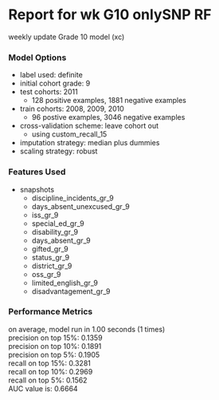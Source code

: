 # Report for wk G10 onlySNP RF
weekly update Grade 10 model (xc)

### Model Options
* label used: definite
* initial cohort grade: 9
* test cohorts: 2011
	 * 128 positive examples, 1881 negative examples
* train cohorts: 2008, 2009, 2010
	 * 96 postive examples, 3046 negative examples
* cross-validation scheme: leave cohort out
	 * using custom_recall_15
* imputation strategy: median plus dummies
* scaling strategy: robust

### Features Used
* snapshots
	 * discipline_incidents_gr_9
	 * days_absent_unexcused_gr_9
	 * iss_gr_9
	 * special_ed_gr_9
	 * disability_gr_9
	 * days_absent_gr_9
	 * gifted_gr_9
	 * status_gr_9
	 * district_gr_9
	 * oss_gr_9
	 * limited_english_gr_9
	 * disadvantagement_gr_9

### Performance Metrics
on average, model run in 1.00 seconds (1 times) <br/>precision on top 15%: 0.1359 <br/>precision on top 10%: 0.1891 <br/>precision on top 5%: 0.1905 <br/>recall on top 15%: 0.3281 <br/>recall on top 10%: 0.2969 <br/>recall on top 5%: 0.1562 <br/>AUC value is: 0.6664 <br/>